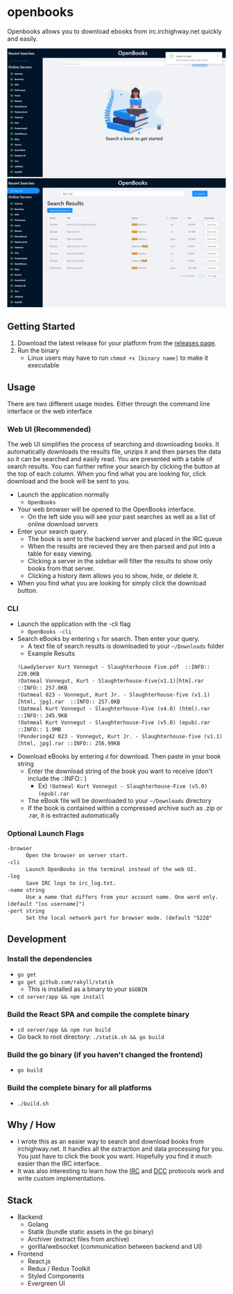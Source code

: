 # openbooks
Openbooks allows you to download ebooks from irc.irchighway.net quickly and easily.

![home](https://raw.githubusercontent.com/evan-buss/openbooks/master/.github/home.png)
![search results](https://raw.githubusercontent.com/evan-buss/openbooks/master/.github/search.png)
## Getting Started
1. Download the latest release for your platform from the [releases page](https://github.com/evan-buss/openbooks/releases).
2. Run the binary
   - Linux users may have to run `chmod +x [binary name]` to make it executable

## Usage
There are two different usage modes. Either through the command line interface or the web interface

### Web UI (Recommended)
The web UI simplifies the process of searching and downloading books. It automatically downloads the results file, unzips
it and then parses the data so it can be searched and easily read. You are presented with a table of search results.
You can further refine your search by clicking the button at the top of each column. When you find what you are looking
for, click download and the book will be sent to you.

- Launch the application normally
  - `OpenBooks`
- Your web browser will be opened to the OpenBooks interface.
  - On the left side you will see your past searches as well as a list of online download servers
- Enter your search query.
  - The book is sent to the backend server and placed in the IRC queue
  - When the results are recieved they are then parsed and put into a table for easy viewing.
  - Clicking a server in the sidebar will filter the results to show only books from that server.
  - Clicking a history item allows you to show, hide, or delete it.
- When you find what you are looking for simply click the download button. 

### CLI 
- Launch the application with the -cli flag
  - `OpenBooks -cli`
- Search eBooks by entering `s` for search. Then enter your query.
  - A text file of search results is downloaded to your `~/Downloads` folder
  - Example Results
  ```
  !LawdyServer Kurt Vonnegut - Slaughterhouse Five.pdf  ::INFO:: 220.0KB
  !Oatmeal Vonnegut, Kurt - Slaughterhouse-Five(v1.1)[htm].rar  ::INFO:: 257.0KB 
  !Oatmeal 023 - Vonnegut, Kurt Jr. - Slaughterhouse-five (v1.1) [html, jpg].rar  ::INFO:: 257.0KB 
  !Oatmeal Kurt Vonnegut - Slaughterhouse-Five (v4.0) (html).rar  ::INFO:: 245.9KB 
  !Oatmeal Kurt Vonnegut - Slaughterhouse-Five (v5.0) (epub).rar  ::INFO:: 1.9MB 
  !Pondering42 023 - Vonnegut, Kurt Jr. - Slaughterhouse-five (v1.1) [html, jpg].rar ::INFO:: 256.99KB
  ``` 
- Download eBooks by entering `d` for download. Then paste in your book string
  - Enter the download string of the book you want to receive (don't include the ::INFO:: )
    - Ex) `!Oatmeal Kurt Vonnegut - Slaughterhouse-Five (v5.0) (epub).rar`
  - The eBook file will be downloaded to your `~/Downloads` directory
  - If the book is contained within a compressed archive such as .zip or .rar, it is extracted automatically

### Optional Launch Flags
```
-browser
      Open the browser on server start.
-cli
      Launch OpenBooks in the terminal instead of the web UI.
-log
      Save IRC logs to irc_log.txt.
-name string
      Use a name that differs from your account name. One word only. (default "[os username]")
-port string
      Set the local network port for browser mode. (default "5228"
```

## Development

### Install the dependencies
  - `go get`
  - `go get github.com/rakyll/statik`
    - This is installed as a binary to your `$GOBIN`
  - `cd server/app && npm install`

### Build the React SPA and compile the complete binary
  - `cd server/app && npm run build`
  - Go back to root directory: `./statik.sh && go build`

### Build the go binary (if you haven't changed the frontend)
  - `go build`

### Build the complete binary for all platforms
  - `./build.sh`

## Why / How
- I wrote this as an easier way to search and download books from irchighway.net. It handles all the extraction and data processing for you. You just have to click the book you want. Hopefully you find it much easier than the IRC interface.
- It was also interesting to learn how the [IRC](https://en.wikipedia.org/wiki/Internet_Relay_Chat) and [DCC](https://en.wikipedia.org/wiki/Direct_Client-to-Client) protocols work and write custom implementations.

## Stack

- Backend
  - Golang
  - Statik (bundle static assets in the go binary)
  - Archiver (extract files from archive)
  - gorilla/websocket (communication between backend and UI)
- Frontend
  - React.js
  - Redux / Redux Toolkit
  - Styled Components
  - Evergreen UI
